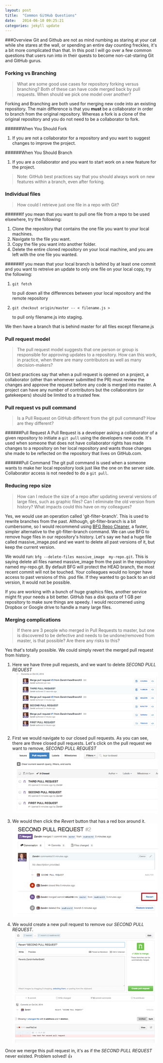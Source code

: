 ```yaml
---
layout: post
title:  "Common GitHub Questions"
date:   2014-06-10 09:25:21
categories: jekyll update
---
```




###Overview
 Git and Github are not as mind numbing as staring at your cat while she stares at the wall, or spending an entire day counting freckles, it's a bit more complicated than that. In this post I will go over a few common questions that users run into in their quests to become non-cat-staring Git and GitHub gurus.


### Forking vs Branching

> What are some good use cases for repository forking versus branching? Both of these can have code merged back by pull requests. When should we pick one model over another? 



Forking and Branching are both used for merging new code into an existing repository.  The main difference is that you **must** be a collaborator in order to branch from the original repository. Whereas a fork is a clone of the original repository and you do not need to be a collaborator to fork.


######When You Should Fork
1. If you are not a collaborator for a repository and you want to suggest changes to improve the project.  


######When You Should Branch
1. If you are a collaborator and you want to start work on a new feature for the project.

> Note: GitHub best practices say that you should always work on new features within a branch, even after forking.

### Individual files

> How could I retrieve just one file in a repo with Git? 


######If you mean that you want to pull one file from a repo to be used elsewhere, try the following:


  1. Clone the repository that contains the one file you want to your local machines.
  2. Navigate to the file you want.
  3. Copy the file you want into another folder. 
  4. Delete the entire cloned repository on your local machine, and you are left with the one file you wanted.


######If you mean that your local branch is behind by at least one commit and you want to retreive an update to only one file on your local copy, try the following:



1. ``` git fetch ```
   

   to pull down all the differences between your local repository and the remote repository
2. ``` git checkout origin/master -- < filename.js > ```
   

   to pull only filename.js into staging.

We then have a branch that is behind master for all files except filename.js

### Pull request model

> The pull request model suggests that one person or group is responsible for approving updates to a repository. How can this work, in practice, when there are many contributors as well as many decision-makers? 



Git best practices say that when a pull request is opened on a project, a collaborator (other than whomever submitted the PR) must review the changes and approve the request before any code is merged into master. A project can have any number of contributors but the collaborators (or gatekeepers) should be limited to a trusted few. 


### Pull request vs pull command

> Is a Pull Request on GitHub different from the git pull command? How are they different? 


######Pull Request
A Pull Request is a developer asking a collaborator of a given repository to initiate a ```git pull``` using the developers new code. It's used when someone that does not have collaborator rights has made changes to a repository on her local repository and wants those changes she made to be reflected on the repository that lives on GitHub.com.


######Pull Command
The git pull command is used when a someone wants to make her local repository look just like the one on the server side. Collaborator access is not needed to do a ```git pull```.


### Reducing repo size

> How can I reduce the size of a repo after updating several versions of large files, such as graphic files? Can I eliminate the old version from history? What impacts could this have on my colleagues? 



Yes, we would use an operation called 'git-filter-branch'.  This is used to rewrite branches from the past.  Although, git-filter-branch is a bit cumbersome, so I would recommend using  [BFG Repo Cleaner](http://rtyley.github.io/bfg-repo-cleaner/), a faster, simpler alternative to the git-filter-branch command.  We can use BFG to remove huge files in our repository's history.  Let's say we had a huge file called massive_image.psd and we want to delete all past versions of it, but keep the current version.


We would run: ```bfg --delete-files massive_image  my-repo.git```.  This is saying delete all files named massive_image from the past in the repository named my-repo.git.  By default BFG will protect the HEAD branch, the most recent commit will not be touched.  Your colleagues would no longer have access to past versions of this .psd file.  If they wanted to go back to an old version, it would not be possible. 


If you are working with a bunch of huge graphics files, another service might fit your needs a bit better.  GitHub has a disk quota of 1 GB per repository to make sure things are speedy.  I would reccomened using Dropbox or Google drive to handle a many large files.


###  Merging complications

> If there are 3 people who merged in Pull Requests to master, but one is discovered to be defective and needs to be undone/removed from master, is that possible? Are there any risks to this?




Yes that's totally possible.  We could simply revert the merged pull request from history.

1. Here we have three pull requests, and we want to delete *SECOND PULL REQUEST*
![image of first revert](../images/revert1.png)


2. First we would navigate to our closed pull requests.  As you can see, there are three closed pull requests.  Let's click on the pull request we want to remove, *SECOND PULL REQUEST*
![image of second revert image](../images/revert2.png)

3. We would then click the *Revert* button that has a red box around it.
![image of third revert image](../images/revert3.png)

4. We would create a new pull request to remove our *SECOND PULL REQUEST*.
![image of fourth revert image](../images/revert4.png)


Once we merge this pull request in, it's as if the *SECOND PULL REQUEST* never existed.  Problem solved! :+1:
